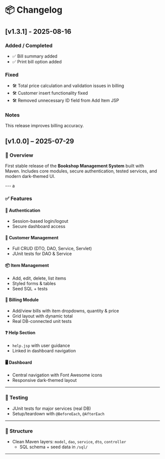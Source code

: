 # 📦 Changelog
## [v1.3.1] - 2025-08-16

### Added / Completed
- ✅ Bill summary added
- ✅ Print bill option added

### Fixed
- 🛠 Total price calculation and validation issues in billing
- 🛠 Customer insert functionality fixed
- 🛠 Removed unnecessary ID field from Add Item JSP



### Notes
This release improves billing accuracy.

## [v1.0.0] – 2025-07-29

### 🚀 Overview
First stable release of the **Bookshop Management System** built with Maven. Includes core modules, secure authentication, tested services, and modern dark-themed UI.

--- a

### ✅ Features

#### 🔐 Authentication
- Session-based login/logout
- Secure dashboard access

#### 👤 Customer Management
- Full CRUD (DTO, DAO, Service, Servlet)
- JUnit tests for DAO & Service

#### 📦 Item Management
- Add, edit, delete, list items
- Styled forms & tables
- Seed SQL + tests

#### 🧾 Billing Module
- Add/view bills with item dropdowns, quantity & price
- Grid layout with dynamic total
- Real DB-connected unit tests

#### ❓ Help Section
- `help.jsp` with user guidance
- Linked in dashboard navigation

#### 🖥️ Dashboard
- Central navigation with Font Awesome icons
- Responsive dark-themed layout

---

### 🧪 Testing
- JUnit tests for major services (real DB)
- Setup/teardown with `@BeforeEach`, `@AfterEach`

---

### 📂 Structure
- Clean Maven layers: `model`, `dao`, `service`, `dto`, `controller`
  - SQL schema + seed data in `/sql/`

---


